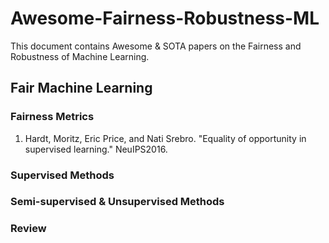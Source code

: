 # Awesome-Fairness-Robustness-ML

This document contains Awesome & SOTA papers on the Fairness and Robustness of Machine Learning.

## Fair Machine Learning

### Fairness Metrics
1. Hardt, Moritz, Eric Price, and Nati Srebro. "Equality of opportunity in supervised learning." NeuIPS2016.

### Supervised Methods

### Semi-supervised & Unsupervised Methods

### Review
